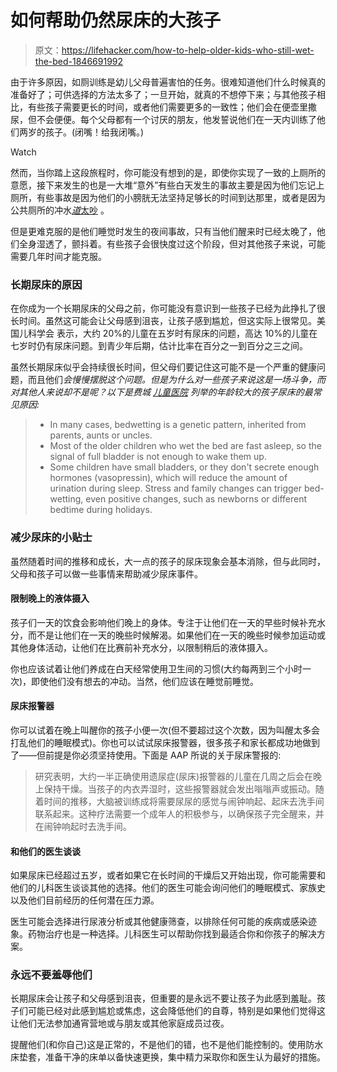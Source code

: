 # 如何帮助仍然尿床的大孩子

> 原文：<https://lifehacker.com/how-to-help-older-kids-who-still-wet-the-bed-1846691992>

由于许多原因，如厕训练是幼儿父母普遍害怕的任务。很难知道他们什么时候真的准备好了；可供选择的方法太多了；一旦开始，就真的不想停下来；与其他孩子相比，有些孩子需要更长的时间，或者他们需要更多的一致性；他们会在便壶里撒尿，但不会便便。每个父母都有一个讨厌的朋友，他发誓说他们在一天内训练了他们两岁的孩子。(闭嘴！给我闭嘴。)

Watch

然而，当你踏上这段旅程时，你可能没有想到的是，即使你实现了一致的上厕所的意愿，接下来发生的也是一大堆“意外”有些白天发生的事故主要是因为他们忘记上厕所，有些事故是因为他们的小膀胱无法坚持足够长的时间到达那里，或者是因为公共厕所的冲水[*道*太吵](https://offspring.lifehacker.com/help-your-toddler-conquer-their-fear-of-the-automatic-t-1841201544) 。

但是更难克服的是他们睡觉时发生的夜间事故，只有当他们醒来时已经太晚了，他们全身湿透了，颤抖着。有些孩子会很快度过这个阶段，但对其他孩子来说，可能需要几年时间才能克服。

### 长期尿床的原因

在你成为一个长期尿床的父母之前，你可能没有意识到一些孩子已经为此挣扎了很长时间。虽然这可能会让父母感到沮丧，让孩子感到尴尬，但这实际上很常见。美国儿科学会 表示，大约 20%的儿童在五岁时有尿床的问题，高达 10%的儿童在七岁时仍有尿床问题。到青少年后期，估计比率在百分之一到百分之三之间。

虽然长期尿床似乎会持续很长时间，但父母们要记住这可能不是一个严重的健康问题，而且他们*会慢慢摆脱这个问题。但是为什么对一些孩子来说这是一场斗争，而对其他人来说却不是呢？以下是费城 [儿童医院](https://www.chop.edu/news/health-tip/how-help-older-children-overcome-bedwetting) 列举的年龄较大的孩子尿床的最常见原因:*

> *   In many cases, bedwetting is a genetic pattern, inherited from parents, aunts or uncles.
> *   Most of the older children who wet the bed are fast asleep, so the signal of full bladder is not enough to wake them up.
> *   Some children have small bladders, or they don't secrete enough hormones (vasopressin), which will reduce the amount of urination during sleep. Stress and family changes can trigger bed-wetting, even positive changes, such as newborns or different bedtime during holidays.

### 减少尿床的小贴士

虽然随着时间的推移和成长，大一点的孩子的尿床现象会基本消除，但与此同时，父母和孩子可以做一些事情来帮助减少尿床事件。

#### 限制晚上的液体摄入

孩子们一天的饮食会影响他们晚上的身体。专注于让他们在一天的早些时候补充水分，而不是让他们在一天的晚些时候解渴。如果他们在一天的晚些时候参加运动或其他身体活动，让他们在比赛前补充水分，以限制稍后的液体摄入。

你也应该试着让他们养成在白天经常使用卫生间的习惯(大约每两到三个小时一次)，即使他们没有想去的冲动。当然，他们应该在睡觉前睡觉。

#### 尿床报警器

你可以试着在晚上叫醒你的孩子小便一次(但不要超过这个次数，因为叫醒太多会打乱他们的睡眠模式)。你也可以试试尿床报警器，很多孩子和家长都成功地做到了——但前提是你必须坚持使用。下面是 AAP 所说的关于尿床警报的:

> 研究表明，大约一半正确使用遗尿症(尿床)报警器的儿童在几周之后会在晚上保持干燥。当孩子的内衣弄湿时，这些报警器就会发出嗡嗡声或振动。随着时间的推移，大脑被训练成将需要尿尿的感觉与闹钟响起、起床去洗手间联系起来。这种疗法需要一个成年人的积极参与，以确保孩子完全醒来，并在闹钟响起时去洗手间。

#### 和他们的医生谈谈

如果尿床已经超过五岁，或者如果它在长时间的干燥后又开始出现，你可能需要和他们的儿科医生谈谈其他的选择。他们的医生可能会询问他们的睡眠模式、家族史以及他们目前经历的任何潜在压力源。

医生可能会选择进行尿液分析或其他健康筛查，以排除任何可能的疾病或感染迹象。药物治疗也是一种选择。儿科医生可以帮助你找到最适合你和你孩子的解决方案。

### 永远不要羞辱他们

长期尿床会让孩子和父母感到沮丧，但重要的是永远不要让孩子为此感到羞耻。孩子们可能已经对此感到尴尬或焦虑，这会降低他们的自尊，特别是如果他们觉得这让他们无法参加通宵营地或与朋友或其他家庭成员过夜。

提醒他们(和你自己)这是正常的，不是他们的错，也不是他们能控制的。使用防水床垫套，准备干净的床单以备快速更换，集中精力采取你和医生认为最好的措施。